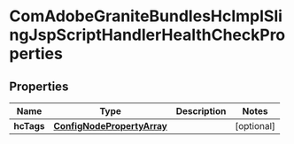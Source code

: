 

# ComAdobeGraniteBundlesHcImplSlingJspScriptHandlerHealthCheckProperties

## Properties

Name | Type | Description | Notes
------------ | ------------- | ------------- | -------------
**hcTags** | [**ConfigNodePropertyArray**](ConfigNodePropertyArray.md) |  |  [optional]



